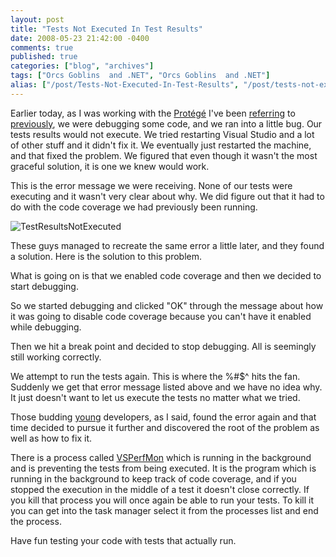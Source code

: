 ```yaml
---
layout: post
title: "Tests Not Executed In Test Results"
date: 2008-05-23 21:42:00 -0400
comments: true
published: true
categories: ["blog", "archives"]
tags: ["Orcs Goblins  and .NET", "Orcs Goblins  and .NET"]
alias: ["/post/Tests-Not-Executed-In-Test-Results", "/post/tests-not-executed-in-test-results"]
---
```

<!-- more -->

<p>Earlier today, as I was working with the <a href="http://en.wikipedia.org/wiki/Mentorship#New-hire_mentorship" target="_blank">Prot&eacute;g&eacute;</a> I've been <a href="http://aspadvice.com/blogs/name/archive/2008/05/20/Differences-Between-Structures-and-Classes-in-C_2300_.aspx" target="_blank">referring</a> to <a href="http://aspadvice.com/blogs/name/archive/2008/05/22/Visual-C_2300_-2008-Keyboard-Shortcut-Reference.aspx" target="_blank">previously</a>, we were debugging some code, and we ran into a little bug. Our tests results would not execute. We tried restarting Visual Studio and a lot of other stuff and it didn't fix it. We eventually just restarted the machine, and that fixed the problem. We figured that even though it wasn't the most graceful solution, it is one we knew would work.</p>
<p>This is the error message we were receiving. None of our tests were executing and it wasn't very clear about why. We did figure out that it had to do with the code coverage we had previously been running.</p>
<p><img src="http://static.flickr.com/3222/2516284177_4eedca3a71.jpg" border="0" alt="TestResultsNotExecuted" /></p>
<p>These guys managed to recreate the same error a little later, and they found a solution. Here is the solution to this problem.</p>
<p>What is going on is that we enabled code coverage and then we decided to start debugging.</p>
<p>So we started debugging and clicked "OK" through the message about how it was going to disable code coverage because you can't have it enabled while debugging.</p>
<p>Then we hit a break point and decided to stop debugging. All is seemingly still working correctly.</p>
<p>We attempt to run the tests again. This is where the %#$^ hits the fan. Suddenly we get that error message listed above and we have no idea why. It just doesn't want to let us execute the tests no matter what we tried.</p>
<p>Those budding <a href="http://en.wikipedia.org/wiki/Old_age" target="_blank">young</a> developers, as I said, found the error again and that time decided to pursue it further and discovered the root of the problem as well as how to fix it.</p>
<p>There is a process called <a href="http://msdn.microsoft.com/en-us/library/ms182404(VS.80).aspx" target="_blank">VSPerfMon</a> which is running in the background and is preventing the tests from being executed. It is the program which is running in the background to keep track of code coverage, and if you stopped the execution in the middle of a test it doesn't close correctly. If you kill that process you will once again be able to run your tests. To kill it you can get into the task manager select it from the processes list and end the process.</p>
<p>Have fun testing your code with tests that actually run.</p>
